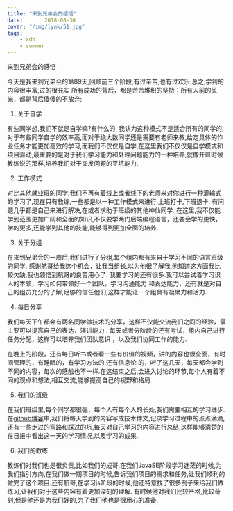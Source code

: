 ```yaml
---
title: "来到兄弟会的感悟"
date:       2018-08-30
cover: "/img/lynk/51.jpg"
tags: 
    - xdh 
    - summer
---
```


来到兄弟会的感悟

今天是我来到兄弟会的第89天,回顾前三个阶段,有过辛苦,也有过欢乐.总之,学到的内容很丰富,过的很充实
所有成功的背后，都是苦苦堆积的坚持；所有人前的风光，都是背后傻傻的不放弃;

1. 关于自学

有些同学想,我们不就是自学嘛?有什么的.
我认为这种模式不是适合所有的同学的,对于有些同学自学的效率高,而对于绝大数同学还是需要有老师来教,给定具体的作业任务才能更加高效的学习,而我们不仅仅是自学,在这里我们不仅仅是自学模式和项目驱动,最重要的是对于我们学习能力和处理问题能力的一种培养,就像开班时候教练说的那样,培养我们对于突发问题的平坑能力.

2. 工作模式

对比其他就业班的同学,我们不再有着线上或者线下的老师来对你进行一种灌输式的学习了,现在只有教练,一些都是以一种工作模式来进行,上班打卡,下班退卡.
有问题几乎都是自己来进行解决,在或者求助于班级的其他神仙同学.
在这里,我不仅能学到范围更加广阔和全面的知识,不仅要学两门后端编程语言，还要会学的更快，学的更多,还能学到其他的技能,能够得到更加全面的培养.

3. 关于分组

在来到兄弟会的一周后,我们进行了分组,每个组内都有来自于学习不同的语言班级的同学,
感谢航哥给我这个机会，让我当组长,以为他很了解我,他知道这方面我比较欠缺,我也领悟到航哥的良苦用心了.
我要学习的还有很多.我可以尝试着学习识人的本领，学习如何带领好一个团队，学习沟通能力 和表达能力，还有就是对自己的组员充分的了解,足够的信任他们,这样才能让一个组具有凝聚力和活力.

4. 每日分享

我们每天下午都会有两名同学做技术的分享，这样不仅能交流我们之间的经验，最主要可以提高自己的表达，演讲能力 .
每天或者分阶段的还有考试，组内自己进行任务分配，这样可以培养我们团队意识 ，以及我们协同工作的能力.

在晚上的阶段，还有每日听书或者看一些有价值的视频，讲的内容也很全面，有时间管理的，有睡眠的，有学习方法的,还有信息论 的，听了这几天，每天都会学到不同的内容，每次的感触也不一样.在这结束之后,会进入讨论的环节,每个人有着不同的观点和想法,相互交流,能够提高自己的视野和格局.

5. 我们的班级

在我们班级里,每个同学都很强，每个人有每个人的长处,我们需要相互的学习进步.在[github博客](https://victorfengming.gitee.io/victorfengming_old/)中,我们将每天学到的内容写成技术博文,记录学习过程中的点点滴滴,还有一些走过的弯路和踩过的坑,每天对自己学习的内容进行总结,这样能够清楚的在日报中看出这一天的学习情况,以及学习的成果.

6. 我们的教练

教练们对我们也是很负责,比如我们的成哥,在我们JavaSE阶段学习迷茫的时候,为我们指引方向,在我们做一期项目的时候,告诉我们项目的需求和任务,让我们顺利的做完了这个项目.还有航哥,在学习js阶段的时候,他还特意找了很多例子来给我们做练习,让我们对于这些内容有着更加深刻的理解.
有时候他对我们比较严格,比较苛刻,但是他还是为我们好的,为了我们他也是很用心的准备.